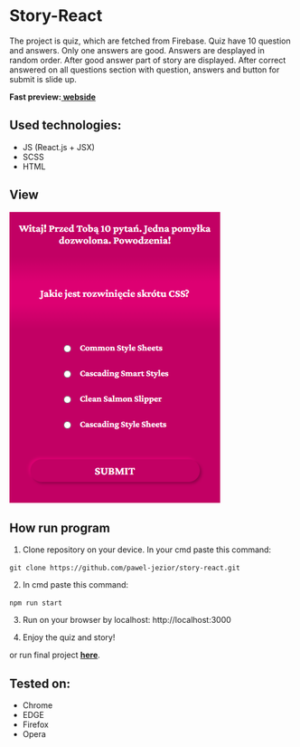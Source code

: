 # Story-React

The project is quiz, which are fetched from Firebase. Quiz have 10 question and answers. Only one answers are good. Answers are desplayed in random order. After good answer part of story are displayed. After correct answered on all questions section with question, answers and button for submit is slide up. 

**Fast preview:[ webside](https://pawel-jezior.github.io/story-react/)**

## Used technologies:

- JS (React.js + JSX)
- SCSS
- HTML

## View
![cover](src/images/story-react.png)

## How run program

1. Clone repository on your device. In your cmd paste this command: 

`git clone https://github.com/pawel-jezior/story-react.git`

2. In cmd paste this command: 

`npm run start`

3. Run on your browser by localhost: http://localhost:3000

4. Enjoy the quiz and story!

or run final project **[here](https://pawel-jezior.github.io/story-react/)**.


## Tested on:

- Chrome
- EDGE
- Firefox
- Opera


